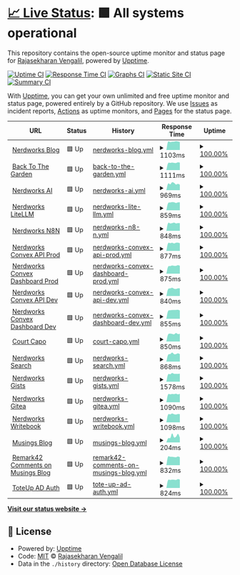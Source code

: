 # [📈 Live Status](https://gh.nerdworks.dev): <!--live status--> **🟩 All systems operational**

This repository contains the open-source uptime monitor and status page for [Rajasekharan Vengalil](https://blogorama.nerdworks.in/), powered by [Upptime](https://github.com/upptime/upptime).

[![Uptime CI](https://github.com/avranju/upptime/workflows/Uptime%20CI/badge.svg)](https://github.com/avranju/upptime/actions?query=workflow%3A%22Uptime+CI%22)
[![Response Time CI](https://github.com/avranju/upptime/workflows/Response%20Time%20CI/badge.svg)](https://github.com/avranju/upptime/actions?query=workflow%3A%22Response+Time+CI%22)
[![Graphs CI](https://github.com/avranju/upptime/workflows/Graphs%20CI/badge.svg)](https://github.com/avranju/upptime/actions?query=workflow%3A%22Graphs+CI%22)
[![Static Site CI](https://github.com/avranju/upptime/workflows/Static%20Site%20CI/badge.svg)](https://github.com/avranju/upptime/actions?query=workflow%3A%22Static+Site+CI%22)
[![Summary CI](https://github.com/avranju/upptime/workflows/Summary%20CI/badge.svg)](https://github.com/avranju/upptime/actions?query=workflow%3A%22Summary+CI%22)

With [Upptime](https://upptime.js.org), you can get your own unlimited and free uptime monitor and status page, powered entirely by a GitHub repository. We use [Issues](https://github.com/avranju/upptime/issues) as incident reports, [Actions](https://github.com/avranju/upptime/actions) as uptime monitors, and [Pages](https://gh.nerdworks.dev) for the status page.

<!--start: status pages-->
<!-- This summary is generated by Upptime (https://github.com/upptime/upptime) -->
<!-- Do not edit this manually, your changes will be overwritten -->
<!-- prettier-ignore -->
| URL | Status | History | Response Time | Uptime |
| --- | ------ | ------- | ------------- | ------ |
| <img alt="" src="https://icons.duckduckgo.com/ip3/blogorama.nerdworks.in.ico" height="13"> [Nerdworks Blog](https://blogorama.nerdworks.in) | 🟩 Up | [nerdworks-blog.yml](https://github.com/avranju/upptime/commits/HEAD/history/nerdworks-blog.yml) | <details><summary><img alt="Response time graph" src="./graphs/nerdworks-blog/response-time-week.png" height="20"> 1103ms</summary><br><a href="https://gh.nerdworks.dev/history/nerdworks-blog"><img alt="Response time 1033" src="https://img.shields.io/endpoint?url=https%3A%2F%2Fraw.githubusercontent.com%2Favranju%2Fupptime%2FHEAD%2Fapi%2Fnerdworks-blog%2Fresponse-time.json"></a><br><a href="https://gh.nerdworks.dev/history/nerdworks-blog"><img alt="24-hour response time 1099" src="https://img.shields.io/endpoint?url=https%3A%2F%2Fraw.githubusercontent.com%2Favranju%2Fupptime%2FHEAD%2Fapi%2Fnerdworks-blog%2Fresponse-time-day.json"></a><br><a href="https://gh.nerdworks.dev/history/nerdworks-blog"><img alt="7-day response time 1103" src="https://img.shields.io/endpoint?url=https%3A%2F%2Fraw.githubusercontent.com%2Favranju%2Fupptime%2FHEAD%2Fapi%2Fnerdworks-blog%2Fresponse-time-week.json"></a><br><a href="https://gh.nerdworks.dev/history/nerdworks-blog"><img alt="30-day response time 1117" src="https://img.shields.io/endpoint?url=https%3A%2F%2Fraw.githubusercontent.com%2Favranju%2Fupptime%2FHEAD%2Fapi%2Fnerdworks-blog%2Fresponse-time-month.json"></a><br><a href="https://gh.nerdworks.dev/history/nerdworks-blog"><img alt="1-year response time 1029" src="https://img.shields.io/endpoint?url=https%3A%2F%2Fraw.githubusercontent.com%2Favranju%2Fupptime%2FHEAD%2Fapi%2Fnerdworks-blog%2Fresponse-time-year.json"></a></details> | <details><summary><a href="https://gh.nerdworks.dev/history/nerdworks-blog">100.00%</a></summary><a href="https://gh.nerdworks.dev/history/nerdworks-blog"><img alt="All-time uptime 100.00%" src="https://img.shields.io/endpoint?url=https%3A%2F%2Fraw.githubusercontent.com%2Favranju%2Fupptime%2FHEAD%2Fapi%2Fnerdworks-blog%2Fuptime.json"></a><br><a href="https://gh.nerdworks.dev/history/nerdworks-blog"><img alt="24-hour uptime 100.00%" src="https://img.shields.io/endpoint?url=https%3A%2F%2Fraw.githubusercontent.com%2Favranju%2Fupptime%2FHEAD%2Fapi%2Fnerdworks-blog%2Fuptime-day.json"></a><br><a href="https://gh.nerdworks.dev/history/nerdworks-blog"><img alt="7-day uptime 100.00%" src="https://img.shields.io/endpoint?url=https%3A%2F%2Fraw.githubusercontent.com%2Favranju%2Fupptime%2FHEAD%2Fapi%2Fnerdworks-blog%2Fuptime-week.json"></a><br><a href="https://gh.nerdworks.dev/history/nerdworks-blog"><img alt="30-day uptime 100.00%" src="https://img.shields.io/endpoint?url=https%3A%2F%2Fraw.githubusercontent.com%2Favranju%2Fupptime%2FHEAD%2Fapi%2Fnerdworks-blog%2Fuptime-month.json"></a><br><a href="https://gh.nerdworks.dev/history/nerdworks-blog"><img alt="1-year uptime 100.00%" src="https://img.shields.io/endpoint?url=https%3A%2F%2Fraw.githubusercontent.com%2Favranju%2Fupptime%2FHEAD%2Fapi%2Fnerdworks-blog%2Fuptime-year.json"></a></details>
| <img alt="" src="https://icons.duckduckgo.com/ip3/backtothegarden.in.ico" height="13"> [Back To The Garden](https://backtothegarden.in) | 🟩 Up | [back-to-the-garden.yml](https://github.com/avranju/upptime/commits/HEAD/history/back-to-the-garden.yml) | <details><summary><img alt="Response time graph" src="./graphs/back-to-the-garden/response-time-week.png" height="20"> 1111ms</summary><br><a href="https://gh.nerdworks.dev/history/back-to-the-garden"><img alt="Response time 1068" src="https://img.shields.io/endpoint?url=https%3A%2F%2Fraw.githubusercontent.com%2Favranju%2Fupptime%2FHEAD%2Fapi%2Fback-to-the-garden%2Fresponse-time.json"></a><br><a href="https://gh.nerdworks.dev/history/back-to-the-garden"><img alt="24-hour response time 1061" src="https://img.shields.io/endpoint?url=https%3A%2F%2Fraw.githubusercontent.com%2Favranju%2Fupptime%2FHEAD%2Fapi%2Fback-to-the-garden%2Fresponse-time-day.json"></a><br><a href="https://gh.nerdworks.dev/history/back-to-the-garden"><img alt="7-day response time 1111" src="https://img.shields.io/endpoint?url=https%3A%2F%2Fraw.githubusercontent.com%2Favranju%2Fupptime%2FHEAD%2Fapi%2Fback-to-the-garden%2Fresponse-time-week.json"></a><br><a href="https://gh.nerdworks.dev/history/back-to-the-garden"><img alt="30-day response time 1129" src="https://img.shields.io/endpoint?url=https%3A%2F%2Fraw.githubusercontent.com%2Favranju%2Fupptime%2FHEAD%2Fapi%2Fback-to-the-garden%2Fresponse-time-month.json"></a><br><a href="https://gh.nerdworks.dev/history/back-to-the-garden"><img alt="1-year response time 1068" src="https://img.shields.io/endpoint?url=https%3A%2F%2Fraw.githubusercontent.com%2Favranju%2Fupptime%2FHEAD%2Fapi%2Fback-to-the-garden%2Fresponse-time-year.json"></a></details> | <details><summary><a href="https://gh.nerdworks.dev/history/back-to-the-garden">100.00%</a></summary><a href="https://gh.nerdworks.dev/history/back-to-the-garden"><img alt="All-time uptime 100.00%" src="https://img.shields.io/endpoint?url=https%3A%2F%2Fraw.githubusercontent.com%2Favranju%2Fupptime%2FHEAD%2Fapi%2Fback-to-the-garden%2Fuptime.json"></a><br><a href="https://gh.nerdworks.dev/history/back-to-the-garden"><img alt="24-hour uptime 100.00%" src="https://img.shields.io/endpoint?url=https%3A%2F%2Fraw.githubusercontent.com%2Favranju%2Fupptime%2FHEAD%2Fapi%2Fback-to-the-garden%2Fuptime-day.json"></a><br><a href="https://gh.nerdworks.dev/history/back-to-the-garden"><img alt="7-day uptime 100.00%" src="https://img.shields.io/endpoint?url=https%3A%2F%2Fraw.githubusercontent.com%2Favranju%2Fupptime%2FHEAD%2Fapi%2Fback-to-the-garden%2Fuptime-week.json"></a><br><a href="https://gh.nerdworks.dev/history/back-to-the-garden"><img alt="30-day uptime 100.00%" src="https://img.shields.io/endpoint?url=https%3A%2F%2Fraw.githubusercontent.com%2Favranju%2Fupptime%2FHEAD%2Fapi%2Fback-to-the-garden%2Fuptime-month.json"></a><br><a href="https://gh.nerdworks.dev/history/back-to-the-garden"><img alt="1-year uptime 100.00%" src="https://img.shields.io/endpoint?url=https%3A%2F%2Fraw.githubusercontent.com%2Favranju%2Fupptime%2FHEAD%2Fapi%2Fback-to-the-garden%2Fuptime-year.json"></a></details>
| <img alt="" src="https://icons.duckduckgo.com/ip3/ai.nerdworks.dev.ico" height="13"> [Nerdworks AI](https://ai.nerdworks.dev) | 🟩 Up | [nerdworks-ai.yml](https://github.com/avranju/upptime/commits/HEAD/history/nerdworks-ai.yml) | <details><summary><img alt="Response time graph" src="./graphs/nerdworks-ai/response-time-week.png" height="20"> 969ms</summary><br><a href="https://gh.nerdworks.dev/history/nerdworks-ai"><img alt="Response time 844" src="https://img.shields.io/endpoint?url=https%3A%2F%2Fraw.githubusercontent.com%2Favranju%2Fupptime%2FHEAD%2Fapi%2Fnerdworks-ai%2Fresponse-time.json"></a><br><a href="https://gh.nerdworks.dev/history/nerdworks-ai"><img alt="24-hour response time 862" src="https://img.shields.io/endpoint?url=https%3A%2F%2Fraw.githubusercontent.com%2Favranju%2Fupptime%2FHEAD%2Fapi%2Fnerdworks-ai%2Fresponse-time-day.json"></a><br><a href="https://gh.nerdworks.dev/history/nerdworks-ai"><img alt="7-day response time 969" src="https://img.shields.io/endpoint?url=https%3A%2F%2Fraw.githubusercontent.com%2Favranju%2Fupptime%2FHEAD%2Fapi%2Fnerdworks-ai%2Fresponse-time-week.json"></a><br><a href="https://gh.nerdworks.dev/history/nerdworks-ai"><img alt="30-day response time 900" src="https://img.shields.io/endpoint?url=https%3A%2F%2Fraw.githubusercontent.com%2Favranju%2Fupptime%2FHEAD%2Fapi%2Fnerdworks-ai%2Fresponse-time-month.json"></a><br><a href="https://gh.nerdworks.dev/history/nerdworks-ai"><img alt="1-year response time 844" src="https://img.shields.io/endpoint?url=https%3A%2F%2Fraw.githubusercontent.com%2Favranju%2Fupptime%2FHEAD%2Fapi%2Fnerdworks-ai%2Fresponse-time-year.json"></a></details> | <details><summary><a href="https://gh.nerdworks.dev/history/nerdworks-ai">100.00%</a></summary><a href="https://gh.nerdworks.dev/history/nerdworks-ai"><img alt="All-time uptime 99.99%" src="https://img.shields.io/endpoint?url=https%3A%2F%2Fraw.githubusercontent.com%2Favranju%2Fupptime%2FHEAD%2Fapi%2Fnerdworks-ai%2Fuptime.json"></a><br><a href="https://gh.nerdworks.dev/history/nerdworks-ai"><img alt="24-hour uptime 100.00%" src="https://img.shields.io/endpoint?url=https%3A%2F%2Fraw.githubusercontent.com%2Favranju%2Fupptime%2FHEAD%2Fapi%2Fnerdworks-ai%2Fuptime-day.json"></a><br><a href="https://gh.nerdworks.dev/history/nerdworks-ai"><img alt="7-day uptime 100.00%" src="https://img.shields.io/endpoint?url=https%3A%2F%2Fraw.githubusercontent.com%2Favranju%2Fupptime%2FHEAD%2Fapi%2Fnerdworks-ai%2Fuptime-week.json"></a><br><a href="https://gh.nerdworks.dev/history/nerdworks-ai"><img alt="30-day uptime 100.00%" src="https://img.shields.io/endpoint?url=https%3A%2F%2Fraw.githubusercontent.com%2Favranju%2Fupptime%2FHEAD%2Fapi%2Fnerdworks-ai%2Fuptime-month.json"></a><br><a href="https://gh.nerdworks.dev/history/nerdworks-ai"><img alt="1-year uptime 99.99%" src="https://img.shields.io/endpoint?url=https%3A%2F%2Fraw.githubusercontent.com%2Favranju%2Fupptime%2FHEAD%2Fapi%2Fnerdworks-ai%2Fuptime-year.json"></a></details>
| <img alt="" src="https://icons.duckduckgo.com/ip3/litellm.nerdworks.dev.ico" height="13"> [Nerdworks LiteLLM](https://litellm.nerdworks.dev) | 🟩 Up | [nerdworks-lite-llm.yml](https://github.com/avranju/upptime/commits/HEAD/history/nerdworks-lite-llm.yml) | <details><summary><img alt="Response time graph" src="./graphs/nerdworks-lite-llm/response-time-week.png" height="20"> 859ms</summary><br><a href="https://gh.nerdworks.dev/history/nerdworks-lite-llm"><img alt="Response time 812" src="https://img.shields.io/endpoint?url=https%3A%2F%2Fraw.githubusercontent.com%2Favranju%2Fupptime%2FHEAD%2Fapi%2Fnerdworks-lite-llm%2Fresponse-time.json"></a><br><a href="https://gh.nerdworks.dev/history/nerdworks-lite-llm"><img alt="24-hour response time 814" src="https://img.shields.io/endpoint?url=https%3A%2F%2Fraw.githubusercontent.com%2Favranju%2Fupptime%2FHEAD%2Fapi%2Fnerdworks-lite-llm%2Fresponse-time-day.json"></a><br><a href="https://gh.nerdworks.dev/history/nerdworks-lite-llm"><img alt="7-day response time 859" src="https://img.shields.io/endpoint?url=https%3A%2F%2Fraw.githubusercontent.com%2Favranju%2Fupptime%2FHEAD%2Fapi%2Fnerdworks-lite-llm%2Fresponse-time-week.json"></a><br><a href="https://gh.nerdworks.dev/history/nerdworks-lite-llm"><img alt="30-day response time 858" src="https://img.shields.io/endpoint?url=https%3A%2F%2Fraw.githubusercontent.com%2Favranju%2Fupptime%2FHEAD%2Fapi%2Fnerdworks-lite-llm%2Fresponse-time-month.json"></a><br><a href="https://gh.nerdworks.dev/history/nerdworks-lite-llm"><img alt="1-year response time 812" src="https://img.shields.io/endpoint?url=https%3A%2F%2Fraw.githubusercontent.com%2Favranju%2Fupptime%2FHEAD%2Fapi%2Fnerdworks-lite-llm%2Fresponse-time-year.json"></a></details> | <details><summary><a href="https://gh.nerdworks.dev/history/nerdworks-lite-llm">100.00%</a></summary><a href="https://gh.nerdworks.dev/history/nerdworks-lite-llm"><img alt="All-time uptime 100.00%" src="https://img.shields.io/endpoint?url=https%3A%2F%2Fraw.githubusercontent.com%2Favranju%2Fupptime%2FHEAD%2Fapi%2Fnerdworks-lite-llm%2Fuptime.json"></a><br><a href="https://gh.nerdworks.dev/history/nerdworks-lite-llm"><img alt="24-hour uptime 100.00%" src="https://img.shields.io/endpoint?url=https%3A%2F%2Fraw.githubusercontent.com%2Favranju%2Fupptime%2FHEAD%2Fapi%2Fnerdworks-lite-llm%2Fuptime-day.json"></a><br><a href="https://gh.nerdworks.dev/history/nerdworks-lite-llm"><img alt="7-day uptime 100.00%" src="https://img.shields.io/endpoint?url=https%3A%2F%2Fraw.githubusercontent.com%2Favranju%2Fupptime%2FHEAD%2Fapi%2Fnerdworks-lite-llm%2Fuptime-week.json"></a><br><a href="https://gh.nerdworks.dev/history/nerdworks-lite-llm"><img alt="30-day uptime 100.00%" src="https://img.shields.io/endpoint?url=https%3A%2F%2Fraw.githubusercontent.com%2Favranju%2Fupptime%2FHEAD%2Fapi%2Fnerdworks-lite-llm%2Fuptime-month.json"></a><br><a href="https://gh.nerdworks.dev/history/nerdworks-lite-llm"><img alt="1-year uptime 100.00%" src="https://img.shields.io/endpoint?url=https%3A%2F%2Fraw.githubusercontent.com%2Favranju%2Fupptime%2FHEAD%2Fapi%2Fnerdworks-lite-llm%2Fuptime-year.json"></a></details>
| <img alt="" src="https://icons.duckduckgo.com/ip3/n8n.nerdworks.dev.ico" height="13"> [Nerdworks N8N](https://n8n.nerdworks.dev) | 🟩 Up | [nerdworks-n8-n.yml](https://github.com/avranju/upptime/commits/HEAD/history/nerdworks-n8-n.yml) | <details><summary><img alt="Response time graph" src="./graphs/nerdworks-n8-n/response-time-week.png" height="20"> 848ms</summary><br><a href="https://gh.nerdworks.dev/history/nerdworks-n8-n"><img alt="Response time 813" src="https://img.shields.io/endpoint?url=https%3A%2F%2Fraw.githubusercontent.com%2Favranju%2Fupptime%2FHEAD%2Fapi%2Fnerdworks-n8-n%2Fresponse-time.json"></a><br><a href="https://gh.nerdworks.dev/history/nerdworks-n8-n"><img alt="24-hour response time 852" src="https://img.shields.io/endpoint?url=https%3A%2F%2Fraw.githubusercontent.com%2Favranju%2Fupptime%2FHEAD%2Fapi%2Fnerdworks-n8-n%2Fresponse-time-day.json"></a><br><a href="https://gh.nerdworks.dev/history/nerdworks-n8-n"><img alt="7-day response time 848" src="https://img.shields.io/endpoint?url=https%3A%2F%2Fraw.githubusercontent.com%2Favranju%2Fupptime%2FHEAD%2Fapi%2Fnerdworks-n8-n%2Fresponse-time-week.json"></a><br><a href="https://gh.nerdworks.dev/history/nerdworks-n8-n"><img alt="30-day response time 862" src="https://img.shields.io/endpoint?url=https%3A%2F%2Fraw.githubusercontent.com%2Favranju%2Fupptime%2FHEAD%2Fapi%2Fnerdworks-n8-n%2Fresponse-time-month.json"></a><br><a href="https://gh.nerdworks.dev/history/nerdworks-n8-n"><img alt="1-year response time 813" src="https://img.shields.io/endpoint?url=https%3A%2F%2Fraw.githubusercontent.com%2Favranju%2Fupptime%2FHEAD%2Fapi%2Fnerdworks-n8-n%2Fresponse-time-year.json"></a></details> | <details><summary><a href="https://gh.nerdworks.dev/history/nerdworks-n8-n">100.00%</a></summary><a href="https://gh.nerdworks.dev/history/nerdworks-n8-n"><img alt="All-time uptime 100.00%" src="https://img.shields.io/endpoint?url=https%3A%2F%2Fraw.githubusercontent.com%2Favranju%2Fupptime%2FHEAD%2Fapi%2Fnerdworks-n8-n%2Fuptime.json"></a><br><a href="https://gh.nerdworks.dev/history/nerdworks-n8-n"><img alt="24-hour uptime 100.00%" src="https://img.shields.io/endpoint?url=https%3A%2F%2Fraw.githubusercontent.com%2Favranju%2Fupptime%2FHEAD%2Fapi%2Fnerdworks-n8-n%2Fuptime-day.json"></a><br><a href="https://gh.nerdworks.dev/history/nerdworks-n8-n"><img alt="7-day uptime 100.00%" src="https://img.shields.io/endpoint?url=https%3A%2F%2Fraw.githubusercontent.com%2Favranju%2Fupptime%2FHEAD%2Fapi%2Fnerdworks-n8-n%2Fuptime-week.json"></a><br><a href="https://gh.nerdworks.dev/history/nerdworks-n8-n"><img alt="30-day uptime 100.00%" src="https://img.shields.io/endpoint?url=https%3A%2F%2Fraw.githubusercontent.com%2Favranju%2Fupptime%2FHEAD%2Fapi%2Fnerdworks-n8-n%2Fuptime-month.json"></a><br><a href="https://gh.nerdworks.dev/history/nerdworks-n8-n"><img alt="1-year uptime 100.00%" src="https://img.shields.io/endpoint?url=https%3A%2F%2Fraw.githubusercontent.com%2Favranju%2Fupptime%2FHEAD%2Fapi%2Fnerdworks-n8-n%2Fuptime-year.json"></a></details>
| <img alt="" src="https://icons.duckduckgo.com/ip3/convex.api.nerdworks.dev.ico" height="13"> [Nerdworks Convex API Prod](https://convex.api.nerdworks.dev) | 🟩 Up | [nerdworks-convex-api-prod.yml](https://github.com/avranju/upptime/commits/HEAD/history/nerdworks-convex-api-prod.yml) | <details><summary><img alt="Response time graph" src="./graphs/nerdworks-convex-api-prod/response-time-week.png" height="20"> 877ms</summary><br><a href="https://gh.nerdworks.dev/history/nerdworks-convex-api-prod"><img alt="Response time 809" src="https://img.shields.io/endpoint?url=https%3A%2F%2Fraw.githubusercontent.com%2Favranju%2Fupptime%2FHEAD%2Fapi%2Fnerdworks-convex-api-prod%2Fresponse-time.json"></a><br><a href="https://gh.nerdworks.dev/history/nerdworks-convex-api-prod"><img alt="24-hour response time 902" src="https://img.shields.io/endpoint?url=https%3A%2F%2Fraw.githubusercontent.com%2Favranju%2Fupptime%2FHEAD%2Fapi%2Fnerdworks-convex-api-prod%2Fresponse-time-day.json"></a><br><a href="https://gh.nerdworks.dev/history/nerdworks-convex-api-prod"><img alt="7-day response time 877" src="https://img.shields.io/endpoint?url=https%3A%2F%2Fraw.githubusercontent.com%2Favranju%2Fupptime%2FHEAD%2Fapi%2Fnerdworks-convex-api-prod%2Fresponse-time-week.json"></a><br><a href="https://gh.nerdworks.dev/history/nerdworks-convex-api-prod"><img alt="30-day response time 857" src="https://img.shields.io/endpoint?url=https%3A%2F%2Fraw.githubusercontent.com%2Favranju%2Fupptime%2FHEAD%2Fapi%2Fnerdworks-convex-api-prod%2Fresponse-time-month.json"></a><br><a href="https://gh.nerdworks.dev/history/nerdworks-convex-api-prod"><img alt="1-year response time 809" src="https://img.shields.io/endpoint?url=https%3A%2F%2Fraw.githubusercontent.com%2Favranju%2Fupptime%2FHEAD%2Fapi%2Fnerdworks-convex-api-prod%2Fresponse-time-year.json"></a></details> | <details><summary><a href="https://gh.nerdworks.dev/history/nerdworks-convex-api-prod">100.00%</a></summary><a href="https://gh.nerdworks.dev/history/nerdworks-convex-api-prod"><img alt="All-time uptime 99.94%" src="https://img.shields.io/endpoint?url=https%3A%2F%2Fraw.githubusercontent.com%2Favranju%2Fupptime%2FHEAD%2Fapi%2Fnerdworks-convex-api-prod%2Fuptime.json"></a><br><a href="https://gh.nerdworks.dev/history/nerdworks-convex-api-prod"><img alt="24-hour uptime 100.00%" src="https://img.shields.io/endpoint?url=https%3A%2F%2Fraw.githubusercontent.com%2Favranju%2Fupptime%2FHEAD%2Fapi%2Fnerdworks-convex-api-prod%2Fuptime-day.json"></a><br><a href="https://gh.nerdworks.dev/history/nerdworks-convex-api-prod"><img alt="7-day uptime 100.00%" src="https://img.shields.io/endpoint?url=https%3A%2F%2Fraw.githubusercontent.com%2Favranju%2Fupptime%2FHEAD%2Fapi%2Fnerdworks-convex-api-prod%2Fuptime-week.json"></a><br><a href="https://gh.nerdworks.dev/history/nerdworks-convex-api-prod"><img alt="30-day uptime 99.82%" src="https://img.shields.io/endpoint?url=https%3A%2F%2Fraw.githubusercontent.com%2Favranju%2Fupptime%2FHEAD%2Fapi%2Fnerdworks-convex-api-prod%2Fuptime-month.json"></a><br><a href="https://gh.nerdworks.dev/history/nerdworks-convex-api-prod"><img alt="1-year uptime 99.94%" src="https://img.shields.io/endpoint?url=https%3A%2F%2Fraw.githubusercontent.com%2Favranju%2Fupptime%2FHEAD%2Fapi%2Fnerdworks-convex-api-prod%2Fuptime-year.json"></a></details>
| <img alt="" src="https://icons.duckduckgo.com/ip3/convex.dashboard.nerdworks.dev.ico" height="13"> [Nerdworks Convex Dashboard Prod](https://convex.dashboard.nerdworks.dev) | 🟩 Up | [nerdworks-convex-dashboard-prod.yml](https://github.com/avranju/upptime/commits/HEAD/history/nerdworks-convex-dashboard-prod.yml) | <details><summary><img alt="Response time graph" src="./graphs/nerdworks-convex-dashboard-prod/response-time-week.png" height="20"> 875ms</summary><br><a href="https://gh.nerdworks.dev/history/nerdworks-convex-dashboard-prod"><img alt="Response time 811" src="https://img.shields.io/endpoint?url=https%3A%2F%2Fraw.githubusercontent.com%2Favranju%2Fupptime%2FHEAD%2Fapi%2Fnerdworks-convex-dashboard-prod%2Fresponse-time.json"></a><br><a href="https://gh.nerdworks.dev/history/nerdworks-convex-dashboard-prod"><img alt="24-hour response time 833" src="https://img.shields.io/endpoint?url=https%3A%2F%2Fraw.githubusercontent.com%2Favranju%2Fupptime%2FHEAD%2Fapi%2Fnerdworks-convex-dashboard-prod%2Fresponse-time-day.json"></a><br><a href="https://gh.nerdworks.dev/history/nerdworks-convex-dashboard-prod"><img alt="7-day response time 875" src="https://img.shields.io/endpoint?url=https%3A%2F%2Fraw.githubusercontent.com%2Favranju%2Fupptime%2FHEAD%2Fapi%2Fnerdworks-convex-dashboard-prod%2Fresponse-time-week.json"></a><br><a href="https://gh.nerdworks.dev/history/nerdworks-convex-dashboard-prod"><img alt="30-day response time 854" src="https://img.shields.io/endpoint?url=https%3A%2F%2Fraw.githubusercontent.com%2Favranju%2Fupptime%2FHEAD%2Fapi%2Fnerdworks-convex-dashboard-prod%2Fresponse-time-month.json"></a><br><a href="https://gh.nerdworks.dev/history/nerdworks-convex-dashboard-prod"><img alt="1-year response time 811" src="https://img.shields.io/endpoint?url=https%3A%2F%2Fraw.githubusercontent.com%2Favranju%2Fupptime%2FHEAD%2Fapi%2Fnerdworks-convex-dashboard-prod%2Fresponse-time-year.json"></a></details> | <details><summary><a href="https://gh.nerdworks.dev/history/nerdworks-convex-dashboard-prod">100.00%</a></summary><a href="https://gh.nerdworks.dev/history/nerdworks-convex-dashboard-prod"><img alt="All-time uptime 99.94%" src="https://img.shields.io/endpoint?url=https%3A%2F%2Fraw.githubusercontent.com%2Favranju%2Fupptime%2FHEAD%2Fapi%2Fnerdworks-convex-dashboard-prod%2Fuptime.json"></a><br><a href="https://gh.nerdworks.dev/history/nerdworks-convex-dashboard-prod"><img alt="24-hour uptime 100.00%" src="https://img.shields.io/endpoint?url=https%3A%2F%2Fraw.githubusercontent.com%2Favranju%2Fupptime%2FHEAD%2Fapi%2Fnerdworks-convex-dashboard-prod%2Fuptime-day.json"></a><br><a href="https://gh.nerdworks.dev/history/nerdworks-convex-dashboard-prod"><img alt="7-day uptime 100.00%" src="https://img.shields.io/endpoint?url=https%3A%2F%2Fraw.githubusercontent.com%2Favranju%2Fupptime%2FHEAD%2Fapi%2Fnerdworks-convex-dashboard-prod%2Fuptime-week.json"></a><br><a href="https://gh.nerdworks.dev/history/nerdworks-convex-dashboard-prod"><img alt="30-day uptime 99.82%" src="https://img.shields.io/endpoint?url=https%3A%2F%2Fraw.githubusercontent.com%2Favranju%2Fupptime%2FHEAD%2Fapi%2Fnerdworks-convex-dashboard-prod%2Fuptime-month.json"></a><br><a href="https://gh.nerdworks.dev/history/nerdworks-convex-dashboard-prod"><img alt="1-year uptime 99.94%" src="https://img.shields.io/endpoint?url=https%3A%2F%2Fraw.githubusercontent.com%2Favranju%2Fupptime%2FHEAD%2Fapi%2Fnerdworks-convex-dashboard-prod%2Fuptime-year.json"></a></details>
| <img alt="" src="https://icons.duckduckgo.com/ip3/dev.convex.api.nerdworks.dev.ico" height="13"> [Nerdworks Convex API Dev](https://dev.convex.api.nerdworks.dev) | 🟩 Up | [nerdworks-convex-api-dev.yml](https://github.com/avranju/upptime/commits/HEAD/history/nerdworks-convex-api-dev.yml) | <details><summary><img alt="Response time graph" src="./graphs/nerdworks-convex-api-dev/response-time-week.png" height="20"> 840ms</summary><br><a href="https://gh.nerdworks.dev/history/nerdworks-convex-api-dev"><img alt="Response time 805" src="https://img.shields.io/endpoint?url=https%3A%2F%2Fraw.githubusercontent.com%2Favranju%2Fupptime%2FHEAD%2Fapi%2Fnerdworks-convex-api-dev%2Fresponse-time.json"></a><br><a href="https://gh.nerdworks.dev/history/nerdworks-convex-api-dev"><img alt="24-hour response time 865" src="https://img.shields.io/endpoint?url=https%3A%2F%2Fraw.githubusercontent.com%2Favranju%2Fupptime%2FHEAD%2Fapi%2Fnerdworks-convex-api-dev%2Fresponse-time-day.json"></a><br><a href="https://gh.nerdworks.dev/history/nerdworks-convex-api-dev"><img alt="7-day response time 840" src="https://img.shields.io/endpoint?url=https%3A%2F%2Fraw.githubusercontent.com%2Favranju%2Fupptime%2FHEAD%2Fapi%2Fnerdworks-convex-api-dev%2Fresponse-time-week.json"></a><br><a href="https://gh.nerdworks.dev/history/nerdworks-convex-api-dev"><img alt="30-day response time 851" src="https://img.shields.io/endpoint?url=https%3A%2F%2Fraw.githubusercontent.com%2Favranju%2Fupptime%2FHEAD%2Fapi%2Fnerdworks-convex-api-dev%2Fresponse-time-month.json"></a><br><a href="https://gh.nerdworks.dev/history/nerdworks-convex-api-dev"><img alt="1-year response time 805" src="https://img.shields.io/endpoint?url=https%3A%2F%2Fraw.githubusercontent.com%2Favranju%2Fupptime%2FHEAD%2Fapi%2Fnerdworks-convex-api-dev%2Fresponse-time-year.json"></a></details> | <details><summary><a href="https://gh.nerdworks.dev/history/nerdworks-convex-api-dev">100.00%</a></summary><a href="https://gh.nerdworks.dev/history/nerdworks-convex-api-dev"><img alt="All-time uptime 99.93%" src="https://img.shields.io/endpoint?url=https%3A%2F%2Fraw.githubusercontent.com%2Favranju%2Fupptime%2FHEAD%2Fapi%2Fnerdworks-convex-api-dev%2Fuptime.json"></a><br><a href="https://gh.nerdworks.dev/history/nerdworks-convex-api-dev"><img alt="24-hour uptime 100.00%" src="https://img.shields.io/endpoint?url=https%3A%2F%2Fraw.githubusercontent.com%2Favranju%2Fupptime%2FHEAD%2Fapi%2Fnerdworks-convex-api-dev%2Fuptime-day.json"></a><br><a href="https://gh.nerdworks.dev/history/nerdworks-convex-api-dev"><img alt="7-day uptime 100.00%" src="https://img.shields.io/endpoint?url=https%3A%2F%2Fraw.githubusercontent.com%2Favranju%2Fupptime%2FHEAD%2Fapi%2Fnerdworks-convex-api-dev%2Fuptime-week.json"></a><br><a href="https://gh.nerdworks.dev/history/nerdworks-convex-api-dev"><img alt="30-day uptime 99.82%" src="https://img.shields.io/endpoint?url=https%3A%2F%2Fraw.githubusercontent.com%2Favranju%2Fupptime%2FHEAD%2Fapi%2Fnerdworks-convex-api-dev%2Fuptime-month.json"></a><br><a href="https://gh.nerdworks.dev/history/nerdworks-convex-api-dev"><img alt="1-year uptime 99.93%" src="https://img.shields.io/endpoint?url=https%3A%2F%2Fraw.githubusercontent.com%2Favranju%2Fupptime%2FHEAD%2Fapi%2Fnerdworks-convex-api-dev%2Fuptime-year.json"></a></details>
| <img alt="" src="https://icons.duckduckgo.com/ip3/dev.convex.dashboard.nerdworks.dev.ico" height="13"> [Nerdworks Convex Dashboard Dev](https://dev.convex.dashboard.nerdworks.dev) | 🟩 Up | [nerdworks-convex-dashboard-dev.yml](https://github.com/avranju/upptime/commits/HEAD/history/nerdworks-convex-dashboard-dev.yml) | <details><summary><img alt="Response time graph" src="./graphs/nerdworks-convex-dashboard-dev/response-time-week.png" height="20"> 855ms</summary><br><a href="https://gh.nerdworks.dev/history/nerdworks-convex-dashboard-dev"><img alt="Response time 810" src="https://img.shields.io/endpoint?url=https%3A%2F%2Fraw.githubusercontent.com%2Favranju%2Fupptime%2FHEAD%2Fapi%2Fnerdworks-convex-dashboard-dev%2Fresponse-time.json"></a><br><a href="https://gh.nerdworks.dev/history/nerdworks-convex-dashboard-dev"><img alt="24-hour response time 785" src="https://img.shields.io/endpoint?url=https%3A%2F%2Fraw.githubusercontent.com%2Favranju%2Fupptime%2FHEAD%2Fapi%2Fnerdworks-convex-dashboard-dev%2Fresponse-time-day.json"></a><br><a href="https://gh.nerdworks.dev/history/nerdworks-convex-dashboard-dev"><img alt="7-day response time 855" src="https://img.shields.io/endpoint?url=https%3A%2F%2Fraw.githubusercontent.com%2Favranju%2Fupptime%2FHEAD%2Fapi%2Fnerdworks-convex-dashboard-dev%2Fresponse-time-week.json"></a><br><a href="https://gh.nerdworks.dev/history/nerdworks-convex-dashboard-dev"><img alt="30-day response time 848" src="https://img.shields.io/endpoint?url=https%3A%2F%2Fraw.githubusercontent.com%2Favranju%2Fupptime%2FHEAD%2Fapi%2Fnerdworks-convex-dashboard-dev%2Fresponse-time-month.json"></a><br><a href="https://gh.nerdworks.dev/history/nerdworks-convex-dashboard-dev"><img alt="1-year response time 810" src="https://img.shields.io/endpoint?url=https%3A%2F%2Fraw.githubusercontent.com%2Favranju%2Fupptime%2FHEAD%2Fapi%2Fnerdworks-convex-dashboard-dev%2Fresponse-time-year.json"></a></details> | <details><summary><a href="https://gh.nerdworks.dev/history/nerdworks-convex-dashboard-dev">100.00%</a></summary><a href="https://gh.nerdworks.dev/history/nerdworks-convex-dashboard-dev"><img alt="All-time uptime 99.93%" src="https://img.shields.io/endpoint?url=https%3A%2F%2Fraw.githubusercontent.com%2Favranju%2Fupptime%2FHEAD%2Fapi%2Fnerdworks-convex-dashboard-dev%2Fuptime.json"></a><br><a href="https://gh.nerdworks.dev/history/nerdworks-convex-dashboard-dev"><img alt="24-hour uptime 100.00%" src="https://img.shields.io/endpoint?url=https%3A%2F%2Fraw.githubusercontent.com%2Favranju%2Fupptime%2FHEAD%2Fapi%2Fnerdworks-convex-dashboard-dev%2Fuptime-day.json"></a><br><a href="https://gh.nerdworks.dev/history/nerdworks-convex-dashboard-dev"><img alt="7-day uptime 100.00%" src="https://img.shields.io/endpoint?url=https%3A%2F%2Fraw.githubusercontent.com%2Favranju%2Fupptime%2FHEAD%2Fapi%2Fnerdworks-convex-dashboard-dev%2Fuptime-week.json"></a><br><a href="https://gh.nerdworks.dev/history/nerdworks-convex-dashboard-dev"><img alt="30-day uptime 99.82%" src="https://img.shields.io/endpoint?url=https%3A%2F%2Fraw.githubusercontent.com%2Favranju%2Fupptime%2FHEAD%2Fapi%2Fnerdworks-convex-dashboard-dev%2Fuptime-month.json"></a><br><a href="https://gh.nerdworks.dev/history/nerdworks-convex-dashboard-dev"><img alt="1-year uptime 99.93%" src="https://img.shields.io/endpoint?url=https%3A%2F%2Fraw.githubusercontent.com%2Favranju%2Fupptime%2FHEAD%2Fapi%2Fnerdworks-convex-dashboard-dev%2Fuptime-year.json"></a></details>
| <img alt="" src="https://icons.duckduckgo.com/ip3/courtcapo.nerdworks.dev.ico" height="13"> [Court Capo](https://courtcapo.nerdworks.dev) | 🟩 Up | [court-capo.yml](https://github.com/avranju/upptime/commits/HEAD/history/court-capo.yml) | <details><summary><img alt="Response time graph" src="./graphs/court-capo/response-time-week.png" height="20"> 850ms</summary><br><a href="https://gh.nerdworks.dev/history/court-capo"><img alt="Response time 800" src="https://img.shields.io/endpoint?url=https%3A%2F%2Fraw.githubusercontent.com%2Favranju%2Fupptime%2FHEAD%2Fapi%2Fcourt-capo%2Fresponse-time.json"></a><br><a href="https://gh.nerdworks.dev/history/court-capo"><img alt="24-hour response time 848" src="https://img.shields.io/endpoint?url=https%3A%2F%2Fraw.githubusercontent.com%2Favranju%2Fupptime%2FHEAD%2Fapi%2Fcourt-capo%2Fresponse-time-day.json"></a><br><a href="https://gh.nerdworks.dev/history/court-capo"><img alt="7-day response time 850" src="https://img.shields.io/endpoint?url=https%3A%2F%2Fraw.githubusercontent.com%2Favranju%2Fupptime%2FHEAD%2Fapi%2Fcourt-capo%2Fresponse-time-week.json"></a><br><a href="https://gh.nerdworks.dev/history/court-capo"><img alt="30-day response time 841" src="https://img.shields.io/endpoint?url=https%3A%2F%2Fraw.githubusercontent.com%2Favranju%2Fupptime%2FHEAD%2Fapi%2Fcourt-capo%2Fresponse-time-month.json"></a><br><a href="https://gh.nerdworks.dev/history/court-capo"><img alt="1-year response time 800" src="https://img.shields.io/endpoint?url=https%3A%2F%2Fraw.githubusercontent.com%2Favranju%2Fupptime%2FHEAD%2Fapi%2Fcourt-capo%2Fresponse-time-year.json"></a></details> | <details><summary><a href="https://gh.nerdworks.dev/history/court-capo">100.00%</a></summary><a href="https://gh.nerdworks.dev/history/court-capo"><img alt="All-time uptime 100.00%" src="https://img.shields.io/endpoint?url=https%3A%2F%2Fraw.githubusercontent.com%2Favranju%2Fupptime%2FHEAD%2Fapi%2Fcourt-capo%2Fuptime.json"></a><br><a href="https://gh.nerdworks.dev/history/court-capo"><img alt="24-hour uptime 100.00%" src="https://img.shields.io/endpoint?url=https%3A%2F%2Fraw.githubusercontent.com%2Favranju%2Fupptime%2FHEAD%2Fapi%2Fcourt-capo%2Fuptime-day.json"></a><br><a href="https://gh.nerdworks.dev/history/court-capo"><img alt="7-day uptime 100.00%" src="https://img.shields.io/endpoint?url=https%3A%2F%2Fraw.githubusercontent.com%2Favranju%2Fupptime%2FHEAD%2Fapi%2Fcourt-capo%2Fuptime-week.json"></a><br><a href="https://gh.nerdworks.dev/history/court-capo"><img alt="30-day uptime 100.00%" src="https://img.shields.io/endpoint?url=https%3A%2F%2Fraw.githubusercontent.com%2Favranju%2Fupptime%2FHEAD%2Fapi%2Fcourt-capo%2Fuptime-month.json"></a><br><a href="https://gh.nerdworks.dev/history/court-capo"><img alt="1-year uptime 100.00%" src="https://img.shields.io/endpoint?url=https%3A%2F%2Fraw.githubusercontent.com%2Favranju%2Fupptime%2FHEAD%2Fapi%2Fcourt-capo%2Fuptime-year.json"></a></details>
| <img alt="" src="https://icons.duckduckgo.com/ip3/search.nerdworks.dev.ico" height="13"> [Nerdworks Search](https://search.nerdworks.dev) | 🟩 Up | [nerdworks-search.yml](https://github.com/avranju/upptime/commits/HEAD/history/nerdworks-search.yml) | <details><summary><img alt="Response time graph" src="./graphs/nerdworks-search/response-time-week.png" height="20"> 868ms</summary><br><a href="https://gh.nerdworks.dev/history/nerdworks-search"><img alt="Response time 792" src="https://img.shields.io/endpoint?url=https%3A%2F%2Fraw.githubusercontent.com%2Favranju%2Fupptime%2FHEAD%2Fapi%2Fnerdworks-search%2Fresponse-time.json"></a><br><a href="https://gh.nerdworks.dev/history/nerdworks-search"><img alt="24-hour response time 850" src="https://img.shields.io/endpoint?url=https%3A%2F%2Fraw.githubusercontent.com%2Favranju%2Fupptime%2FHEAD%2Fapi%2Fnerdworks-search%2Fresponse-time-day.json"></a><br><a href="https://gh.nerdworks.dev/history/nerdworks-search"><img alt="7-day response time 868" src="https://img.shields.io/endpoint?url=https%3A%2F%2Fraw.githubusercontent.com%2Favranju%2Fupptime%2FHEAD%2Fapi%2Fnerdworks-search%2Fresponse-time-week.json"></a><br><a href="https://gh.nerdworks.dev/history/nerdworks-search"><img alt="30-day response time 855" src="https://img.shields.io/endpoint?url=https%3A%2F%2Fraw.githubusercontent.com%2Favranju%2Fupptime%2FHEAD%2Fapi%2Fnerdworks-search%2Fresponse-time-month.json"></a><br><a href="https://gh.nerdworks.dev/history/nerdworks-search"><img alt="1-year response time 792" src="https://img.shields.io/endpoint?url=https%3A%2F%2Fraw.githubusercontent.com%2Favranju%2Fupptime%2FHEAD%2Fapi%2Fnerdworks-search%2Fresponse-time-year.json"></a></details> | <details><summary><a href="https://gh.nerdworks.dev/history/nerdworks-search">100.00%</a></summary><a href="https://gh.nerdworks.dev/history/nerdworks-search"><img alt="All-time uptime 99.99%" src="https://img.shields.io/endpoint?url=https%3A%2F%2Fraw.githubusercontent.com%2Favranju%2Fupptime%2FHEAD%2Fapi%2Fnerdworks-search%2Fuptime.json"></a><br><a href="https://gh.nerdworks.dev/history/nerdworks-search"><img alt="24-hour uptime 100.00%" src="https://img.shields.io/endpoint?url=https%3A%2F%2Fraw.githubusercontent.com%2Favranju%2Fupptime%2FHEAD%2Fapi%2Fnerdworks-search%2Fuptime-day.json"></a><br><a href="https://gh.nerdworks.dev/history/nerdworks-search"><img alt="7-day uptime 100.00%" src="https://img.shields.io/endpoint?url=https%3A%2F%2Fraw.githubusercontent.com%2Favranju%2Fupptime%2FHEAD%2Fapi%2Fnerdworks-search%2Fuptime-week.json"></a><br><a href="https://gh.nerdworks.dev/history/nerdworks-search"><img alt="30-day uptime 100.00%" src="https://img.shields.io/endpoint?url=https%3A%2F%2Fraw.githubusercontent.com%2Favranju%2Fupptime%2FHEAD%2Fapi%2Fnerdworks-search%2Fuptime-month.json"></a><br><a href="https://gh.nerdworks.dev/history/nerdworks-search"><img alt="1-year uptime 99.99%" src="https://img.shields.io/endpoint?url=https%3A%2F%2Fraw.githubusercontent.com%2Favranju%2Fupptime%2FHEAD%2Fapi%2Fnerdworks-search%2Fuptime-year.json"></a></details>
| <img alt="" src="https://icons.duckduckgo.com/ip3/gist.nerdworks.dev.ico" height="13"> [Nerdworks Gists](https://gist.nerdworks.dev/) | 🟩 Up | [nerdworks-gists.yml](https://github.com/avranju/upptime/commits/HEAD/history/nerdworks-gists.yml) | <details><summary><img alt="Response time graph" src="./graphs/nerdworks-gists/response-time-week.png" height="20"> 1578ms</summary><br><a href="https://gh.nerdworks.dev/history/nerdworks-gists"><img alt="Response time 1483" src="https://img.shields.io/endpoint?url=https%3A%2F%2Fraw.githubusercontent.com%2Favranju%2Fupptime%2FHEAD%2Fapi%2Fnerdworks-gists%2Fresponse-time.json"></a><br><a href="https://gh.nerdworks.dev/history/nerdworks-gists"><img alt="24-hour response time 1552" src="https://img.shields.io/endpoint?url=https%3A%2F%2Fraw.githubusercontent.com%2Favranju%2Fupptime%2FHEAD%2Fapi%2Fnerdworks-gists%2Fresponse-time-day.json"></a><br><a href="https://gh.nerdworks.dev/history/nerdworks-gists"><img alt="7-day response time 1578" src="https://img.shields.io/endpoint?url=https%3A%2F%2Fraw.githubusercontent.com%2Favranju%2Fupptime%2FHEAD%2Fapi%2Fnerdworks-gists%2Fresponse-time-week.json"></a><br><a href="https://gh.nerdworks.dev/history/nerdworks-gists"><img alt="30-day response time 1580" src="https://img.shields.io/endpoint?url=https%3A%2F%2Fraw.githubusercontent.com%2Favranju%2Fupptime%2FHEAD%2Fapi%2Fnerdworks-gists%2Fresponse-time-month.json"></a><br><a href="https://gh.nerdworks.dev/history/nerdworks-gists"><img alt="1-year response time 1483" src="https://img.shields.io/endpoint?url=https%3A%2F%2Fraw.githubusercontent.com%2Favranju%2Fupptime%2FHEAD%2Fapi%2Fnerdworks-gists%2Fresponse-time-year.json"></a></details> | <details><summary><a href="https://gh.nerdworks.dev/history/nerdworks-gists">100.00%</a></summary><a href="https://gh.nerdworks.dev/history/nerdworks-gists"><img alt="All-time uptime 100.00%" src="https://img.shields.io/endpoint?url=https%3A%2F%2Fraw.githubusercontent.com%2Favranju%2Fupptime%2FHEAD%2Fapi%2Fnerdworks-gists%2Fuptime.json"></a><br><a href="https://gh.nerdworks.dev/history/nerdworks-gists"><img alt="24-hour uptime 100.00%" src="https://img.shields.io/endpoint?url=https%3A%2F%2Fraw.githubusercontent.com%2Favranju%2Fupptime%2FHEAD%2Fapi%2Fnerdworks-gists%2Fuptime-day.json"></a><br><a href="https://gh.nerdworks.dev/history/nerdworks-gists"><img alt="7-day uptime 100.00%" src="https://img.shields.io/endpoint?url=https%3A%2F%2Fraw.githubusercontent.com%2Favranju%2Fupptime%2FHEAD%2Fapi%2Fnerdworks-gists%2Fuptime-week.json"></a><br><a href="https://gh.nerdworks.dev/history/nerdworks-gists"><img alt="30-day uptime 100.00%" src="https://img.shields.io/endpoint?url=https%3A%2F%2Fraw.githubusercontent.com%2Favranju%2Fupptime%2FHEAD%2Fapi%2Fnerdworks-gists%2Fuptime-month.json"></a><br><a href="https://gh.nerdworks.dev/history/nerdworks-gists"><img alt="1-year uptime 100.00%" src="https://img.shields.io/endpoint?url=https%3A%2F%2Fraw.githubusercontent.com%2Favranju%2Fupptime%2FHEAD%2Fapi%2Fnerdworks-gists%2Fuptime-year.json"></a></details>
| <img alt="" src="https://icons.duckduckgo.com/ip3/git.nerdworks.dev.ico" height="13"> [Nerdworks Gitea](https://git.nerdworks.dev/) | 🟩 Up | [nerdworks-gitea.yml](https://github.com/avranju/upptime/commits/HEAD/history/nerdworks-gitea.yml) | <details><summary><img alt="Response time graph" src="./graphs/nerdworks-gitea/response-time-week.png" height="20"> 1090ms</summary><br><a href="https://gh.nerdworks.dev/history/nerdworks-gitea"><img alt="Response time 1029" src="https://img.shields.io/endpoint?url=https%3A%2F%2Fraw.githubusercontent.com%2Favranju%2Fupptime%2FHEAD%2Fapi%2Fnerdworks-gitea%2Fresponse-time.json"></a><br><a href="https://gh.nerdworks.dev/history/nerdworks-gitea"><img alt="24-hour response time 1106" src="https://img.shields.io/endpoint?url=https%3A%2F%2Fraw.githubusercontent.com%2Favranju%2Fupptime%2FHEAD%2Fapi%2Fnerdworks-gitea%2Fresponse-time-day.json"></a><br><a href="https://gh.nerdworks.dev/history/nerdworks-gitea"><img alt="7-day response time 1090" src="https://img.shields.io/endpoint?url=https%3A%2F%2Fraw.githubusercontent.com%2Favranju%2Fupptime%2FHEAD%2Fapi%2Fnerdworks-gitea%2Fresponse-time-week.json"></a><br><a href="https://gh.nerdworks.dev/history/nerdworks-gitea"><img alt="30-day response time 1082" src="https://img.shields.io/endpoint?url=https%3A%2F%2Fraw.githubusercontent.com%2Favranju%2Fupptime%2FHEAD%2Fapi%2Fnerdworks-gitea%2Fresponse-time-month.json"></a><br><a href="https://gh.nerdworks.dev/history/nerdworks-gitea"><img alt="1-year response time 1029" src="https://img.shields.io/endpoint?url=https%3A%2F%2Fraw.githubusercontent.com%2Favranju%2Fupptime%2FHEAD%2Fapi%2Fnerdworks-gitea%2Fresponse-time-year.json"></a></details> | <details><summary><a href="https://gh.nerdworks.dev/history/nerdworks-gitea">100.00%</a></summary><a href="https://gh.nerdworks.dev/history/nerdworks-gitea"><img alt="All-time uptime 100.00%" src="https://img.shields.io/endpoint?url=https%3A%2F%2Fraw.githubusercontent.com%2Favranju%2Fupptime%2FHEAD%2Fapi%2Fnerdworks-gitea%2Fuptime.json"></a><br><a href="https://gh.nerdworks.dev/history/nerdworks-gitea"><img alt="24-hour uptime 100.00%" src="https://img.shields.io/endpoint?url=https%3A%2F%2Fraw.githubusercontent.com%2Favranju%2Fupptime%2FHEAD%2Fapi%2Fnerdworks-gitea%2Fuptime-day.json"></a><br><a href="https://gh.nerdworks.dev/history/nerdworks-gitea"><img alt="7-day uptime 100.00%" src="https://img.shields.io/endpoint?url=https%3A%2F%2Fraw.githubusercontent.com%2Favranju%2Fupptime%2FHEAD%2Fapi%2Fnerdworks-gitea%2Fuptime-week.json"></a><br><a href="https://gh.nerdworks.dev/history/nerdworks-gitea"><img alt="30-day uptime 100.00%" src="https://img.shields.io/endpoint?url=https%3A%2F%2Fraw.githubusercontent.com%2Favranju%2Fupptime%2FHEAD%2Fapi%2Fnerdworks-gitea%2Fuptime-month.json"></a><br><a href="https://gh.nerdworks.dev/history/nerdworks-gitea"><img alt="1-year uptime 100.00%" src="https://img.shields.io/endpoint?url=https%3A%2F%2Fraw.githubusercontent.com%2Favranju%2Fupptime%2FHEAD%2Fapi%2Fnerdworks-gitea%2Fuptime-year.json"></a></details>
| <img alt="" src="https://icons.duckduckgo.com/ip3/writebook.nerdworks.dev.ico" height="13"> [Nerdworks Writebook](https://writebook.nerdworks.dev) | 🟩 Up | [nerdworks-writebook.yml](https://github.com/avranju/upptime/commits/HEAD/history/nerdworks-writebook.yml) | <details><summary><img alt="Response time graph" src="./graphs/nerdworks-writebook/response-time-week.png" height="20"> 1098ms</summary><br><a href="https://gh.nerdworks.dev/history/nerdworks-writebook"><img alt="Response time 1079" src="https://img.shields.io/endpoint?url=https%3A%2F%2Fraw.githubusercontent.com%2Favranju%2Fupptime%2FHEAD%2Fapi%2Fnerdworks-writebook%2Fresponse-time.json"></a><br><a href="https://gh.nerdworks.dev/history/nerdworks-writebook"><img alt="24-hour response time 1148" src="https://img.shields.io/endpoint?url=https%3A%2F%2Fraw.githubusercontent.com%2Favranju%2Fupptime%2FHEAD%2Fapi%2Fnerdworks-writebook%2Fresponse-time-day.json"></a><br><a href="https://gh.nerdworks.dev/history/nerdworks-writebook"><img alt="7-day response time 1098" src="https://img.shields.io/endpoint?url=https%3A%2F%2Fraw.githubusercontent.com%2Favranju%2Fupptime%2FHEAD%2Fapi%2Fnerdworks-writebook%2Fresponse-time-week.json"></a><br><a href="https://gh.nerdworks.dev/history/nerdworks-writebook"><img alt="30-day response time 1190" src="https://img.shields.io/endpoint?url=https%3A%2F%2Fraw.githubusercontent.com%2Favranju%2Fupptime%2FHEAD%2Fapi%2Fnerdworks-writebook%2Fresponse-time-month.json"></a><br><a href="https://gh.nerdworks.dev/history/nerdworks-writebook"><img alt="1-year response time 1079" src="https://img.shields.io/endpoint?url=https%3A%2F%2Fraw.githubusercontent.com%2Favranju%2Fupptime%2FHEAD%2Fapi%2Fnerdworks-writebook%2Fresponse-time-year.json"></a></details> | <details><summary><a href="https://gh.nerdworks.dev/history/nerdworks-writebook">100.00%</a></summary><a href="https://gh.nerdworks.dev/history/nerdworks-writebook"><img alt="All-time uptime 99.99%" src="https://img.shields.io/endpoint?url=https%3A%2F%2Fraw.githubusercontent.com%2Favranju%2Fupptime%2FHEAD%2Fapi%2Fnerdworks-writebook%2Fuptime.json"></a><br><a href="https://gh.nerdworks.dev/history/nerdworks-writebook"><img alt="24-hour uptime 100.00%" src="https://img.shields.io/endpoint?url=https%3A%2F%2Fraw.githubusercontent.com%2Favranju%2Fupptime%2FHEAD%2Fapi%2Fnerdworks-writebook%2Fuptime-day.json"></a><br><a href="https://gh.nerdworks.dev/history/nerdworks-writebook"><img alt="7-day uptime 100.00%" src="https://img.shields.io/endpoint?url=https%3A%2F%2Fraw.githubusercontent.com%2Favranju%2Fupptime%2FHEAD%2Fapi%2Fnerdworks-writebook%2Fuptime-week.json"></a><br><a href="https://gh.nerdworks.dev/history/nerdworks-writebook"><img alt="30-day uptime 100.00%" src="https://img.shields.io/endpoint?url=https%3A%2F%2Fraw.githubusercontent.com%2Favranju%2Fupptime%2FHEAD%2Fapi%2Fnerdworks-writebook%2Fuptime-month.json"></a><br><a href="https://gh.nerdworks.dev/history/nerdworks-writebook"><img alt="1-year uptime 99.99%" src="https://img.shields.io/endpoint?url=https%3A%2F%2Fraw.githubusercontent.com%2Favranju%2Fupptime%2FHEAD%2Fapi%2Fnerdworks-writebook%2Fuptime-year.json"></a></details>
| <img alt="" src="https://icons.duckduckgo.com/ip3/musings.nerdworks.dev.ico" height="13"> [Musings Blog](https://musings.nerdworks.dev/) | 🟩 Up | [musings-blog.yml](https://github.com/avranju/upptime/commits/HEAD/history/musings-blog.yml) | <details><summary><img alt="Response time graph" src="./graphs/musings-blog/response-time-week.png" height="20"> 204ms</summary><br><a href="https://gh.nerdworks.dev/history/musings-blog"><img alt="Response time 256" src="https://img.shields.io/endpoint?url=https%3A%2F%2Fraw.githubusercontent.com%2Favranju%2Fupptime%2FHEAD%2Fapi%2Fmusings-blog%2Fresponse-time.json"></a><br><a href="https://gh.nerdworks.dev/history/musings-blog"><img alt="24-hour response time 200" src="https://img.shields.io/endpoint?url=https%3A%2F%2Fraw.githubusercontent.com%2Favranju%2Fupptime%2FHEAD%2Fapi%2Fmusings-blog%2Fresponse-time-day.json"></a><br><a href="https://gh.nerdworks.dev/history/musings-blog"><img alt="7-day response time 204" src="https://img.shields.io/endpoint?url=https%3A%2F%2Fraw.githubusercontent.com%2Favranju%2Fupptime%2FHEAD%2Fapi%2Fmusings-blog%2Fresponse-time-week.json"></a><br><a href="https://gh.nerdworks.dev/history/musings-blog"><img alt="30-day response time 223" src="https://img.shields.io/endpoint?url=https%3A%2F%2Fraw.githubusercontent.com%2Favranju%2Fupptime%2FHEAD%2Fapi%2Fmusings-blog%2Fresponse-time-month.json"></a><br><a href="https://gh.nerdworks.dev/history/musings-blog"><img alt="1-year response time 260" src="https://img.shields.io/endpoint?url=https%3A%2F%2Fraw.githubusercontent.com%2Favranju%2Fupptime%2FHEAD%2Fapi%2Fmusings-blog%2Fresponse-time-year.json"></a></details> | <details><summary><a href="https://gh.nerdworks.dev/history/musings-blog">100.00%</a></summary><a href="https://gh.nerdworks.dev/history/musings-blog"><img alt="All-time uptime 99.99%" src="https://img.shields.io/endpoint?url=https%3A%2F%2Fraw.githubusercontent.com%2Favranju%2Fupptime%2FHEAD%2Fapi%2Fmusings-blog%2Fuptime.json"></a><br><a href="https://gh.nerdworks.dev/history/musings-blog"><img alt="24-hour uptime 100.00%" src="https://img.shields.io/endpoint?url=https%3A%2F%2Fraw.githubusercontent.com%2Favranju%2Fupptime%2FHEAD%2Fapi%2Fmusings-blog%2Fuptime-day.json"></a><br><a href="https://gh.nerdworks.dev/history/musings-blog"><img alt="7-day uptime 100.00%" src="https://img.shields.io/endpoint?url=https%3A%2F%2Fraw.githubusercontent.com%2Favranju%2Fupptime%2FHEAD%2Fapi%2Fmusings-blog%2Fuptime-week.json"></a><br><a href="https://gh.nerdworks.dev/history/musings-blog"><img alt="30-day uptime 100.00%" src="https://img.shields.io/endpoint?url=https%3A%2F%2Fraw.githubusercontent.com%2Favranju%2Fupptime%2FHEAD%2Fapi%2Fmusings-blog%2Fuptime-month.json"></a><br><a href="https://gh.nerdworks.dev/history/musings-blog"><img alt="1-year uptime 99.95%" src="https://img.shields.io/endpoint?url=https%3A%2F%2Fraw.githubusercontent.com%2Favranju%2Fupptime%2FHEAD%2Fapi%2Fmusings-blog%2Fuptime-year.json"></a></details>
| <img alt="" src="https://icons.duckduckgo.com/ip3/remark42.nerdworks.dev.ico" height="13"> [Remark42 Comments on Musings Blog](https://remark42.nerdworks.dev/api/v1/config?site=remark) | 🟩 Up | [remark42-comments-on-musings-blog.yml](https://github.com/avranju/upptime/commits/HEAD/history/remark42-comments-on-musings-blog.yml) | <details><summary><img alt="Response time graph" src="./graphs/remark42-comments-on-musings-blog/response-time-week.png" height="20"> 832ms</summary><br><a href="https://gh.nerdworks.dev/history/remark42-comments-on-musings-blog"><img alt="Response time 793" src="https://img.shields.io/endpoint?url=https%3A%2F%2Fraw.githubusercontent.com%2Favranju%2Fupptime%2FHEAD%2Fapi%2Fremark42-comments-on-musings-blog%2Fresponse-time.json"></a><br><a href="https://gh.nerdworks.dev/history/remark42-comments-on-musings-blog"><img alt="24-hour response time 884" src="https://img.shields.io/endpoint?url=https%3A%2F%2Fraw.githubusercontent.com%2Favranju%2Fupptime%2FHEAD%2Fapi%2Fremark42-comments-on-musings-blog%2Fresponse-time-day.json"></a><br><a href="https://gh.nerdworks.dev/history/remark42-comments-on-musings-blog"><img alt="7-day response time 832" src="https://img.shields.io/endpoint?url=https%3A%2F%2Fraw.githubusercontent.com%2Favranju%2Fupptime%2FHEAD%2Fapi%2Fremark42-comments-on-musings-blog%2Fresponse-time-week.json"></a><br><a href="https://gh.nerdworks.dev/history/remark42-comments-on-musings-blog"><img alt="30-day response time 830" src="https://img.shields.io/endpoint?url=https%3A%2F%2Fraw.githubusercontent.com%2Favranju%2Fupptime%2FHEAD%2Fapi%2Fremark42-comments-on-musings-blog%2Fresponse-time-month.json"></a><br><a href="https://gh.nerdworks.dev/history/remark42-comments-on-musings-blog"><img alt="1-year response time 787" src="https://img.shields.io/endpoint?url=https%3A%2F%2Fraw.githubusercontent.com%2Favranju%2Fupptime%2FHEAD%2Fapi%2Fremark42-comments-on-musings-blog%2Fresponse-time-year.json"></a></details> | <details><summary><a href="https://gh.nerdworks.dev/history/remark42-comments-on-musings-blog">100.00%</a></summary><a href="https://gh.nerdworks.dev/history/remark42-comments-on-musings-blog"><img alt="All-time uptime 100.00%" src="https://img.shields.io/endpoint?url=https%3A%2F%2Fraw.githubusercontent.com%2Favranju%2Fupptime%2FHEAD%2Fapi%2Fremark42-comments-on-musings-blog%2Fuptime.json"></a><br><a href="https://gh.nerdworks.dev/history/remark42-comments-on-musings-blog"><img alt="24-hour uptime 100.00%" src="https://img.shields.io/endpoint?url=https%3A%2F%2Fraw.githubusercontent.com%2Favranju%2Fupptime%2FHEAD%2Fapi%2Fremark42-comments-on-musings-blog%2Fuptime-day.json"></a><br><a href="https://gh.nerdworks.dev/history/remark42-comments-on-musings-blog"><img alt="7-day uptime 100.00%" src="https://img.shields.io/endpoint?url=https%3A%2F%2Fraw.githubusercontent.com%2Favranju%2Fupptime%2FHEAD%2Fapi%2Fremark42-comments-on-musings-blog%2Fuptime-week.json"></a><br><a href="https://gh.nerdworks.dev/history/remark42-comments-on-musings-blog"><img alt="30-day uptime 100.00%" src="https://img.shields.io/endpoint?url=https%3A%2F%2Fraw.githubusercontent.com%2Favranju%2Fupptime%2FHEAD%2Fapi%2Fremark42-comments-on-musings-blog%2Fuptime-month.json"></a><br><a href="https://gh.nerdworks.dev/history/remark42-comments-on-musings-blog"><img alt="1-year uptime 100.00%" src="https://img.shields.io/endpoint?url=https%3A%2F%2Fraw.githubusercontent.com%2Favranju%2Fupptime%2FHEAD%2Fapi%2Fremark42-comments-on-musings-blog%2Fuptime-year.json"></a></details>
| <img alt="" src="https://icons.duckduckgo.com/ip3/toteupad.nerdworks.dev.ico" height="13"> [ToteUp AD Auth](https://toteupad.nerdworks.dev/device.html) | 🟩 Up | [tote-up-ad-auth.yml](https://github.com/avranju/upptime/commits/HEAD/history/tote-up-ad-auth.yml) | <details><summary><img alt="Response time graph" src="./graphs/tote-up-ad-auth/response-time-week.png" height="20"> 824ms</summary><br><a href="https://gh.nerdworks.dev/history/tote-up-ad-auth"><img alt="Response time 789" src="https://img.shields.io/endpoint?url=https%3A%2F%2Fraw.githubusercontent.com%2Favranju%2Fupptime%2FHEAD%2Fapi%2Ftote-up-ad-auth%2Fresponse-time.json"></a><br><a href="https://gh.nerdworks.dev/history/tote-up-ad-auth"><img alt="24-hour response time 816" src="https://img.shields.io/endpoint?url=https%3A%2F%2Fraw.githubusercontent.com%2Favranju%2Fupptime%2FHEAD%2Fapi%2Ftote-up-ad-auth%2Fresponse-time-day.json"></a><br><a href="https://gh.nerdworks.dev/history/tote-up-ad-auth"><img alt="7-day response time 824" src="https://img.shields.io/endpoint?url=https%3A%2F%2Fraw.githubusercontent.com%2Favranju%2Fupptime%2FHEAD%2Fapi%2Ftote-up-ad-auth%2Fresponse-time-week.json"></a><br><a href="https://gh.nerdworks.dev/history/tote-up-ad-auth"><img alt="30-day response time 832" src="https://img.shields.io/endpoint?url=https%3A%2F%2Fraw.githubusercontent.com%2Favranju%2Fupptime%2FHEAD%2Fapi%2Ftote-up-ad-auth%2Fresponse-time-month.json"></a><br><a href="https://gh.nerdworks.dev/history/tote-up-ad-auth"><img alt="1-year response time 783" src="https://img.shields.io/endpoint?url=https%3A%2F%2Fraw.githubusercontent.com%2Favranju%2Fupptime%2FHEAD%2Fapi%2Ftote-up-ad-auth%2Fresponse-time-year.json"></a></details> | <details><summary><a href="https://gh.nerdworks.dev/history/tote-up-ad-auth">100.00%</a></summary><a href="https://gh.nerdworks.dev/history/tote-up-ad-auth"><img alt="All-time uptime 100.00%" src="https://img.shields.io/endpoint?url=https%3A%2F%2Fraw.githubusercontent.com%2Favranju%2Fupptime%2FHEAD%2Fapi%2Ftote-up-ad-auth%2Fuptime.json"></a><br><a href="https://gh.nerdworks.dev/history/tote-up-ad-auth"><img alt="24-hour uptime 100.00%" src="https://img.shields.io/endpoint?url=https%3A%2F%2Fraw.githubusercontent.com%2Favranju%2Fupptime%2FHEAD%2Fapi%2Ftote-up-ad-auth%2Fuptime-day.json"></a><br><a href="https://gh.nerdworks.dev/history/tote-up-ad-auth"><img alt="7-day uptime 100.00%" src="https://img.shields.io/endpoint?url=https%3A%2F%2Fraw.githubusercontent.com%2Favranju%2Fupptime%2FHEAD%2Fapi%2Ftote-up-ad-auth%2Fuptime-week.json"></a><br><a href="https://gh.nerdworks.dev/history/tote-up-ad-auth"><img alt="30-day uptime 100.00%" src="https://img.shields.io/endpoint?url=https%3A%2F%2Fraw.githubusercontent.com%2Favranju%2Fupptime%2FHEAD%2Fapi%2Ftote-up-ad-auth%2Fuptime-month.json"></a><br><a href="https://gh.nerdworks.dev/history/tote-up-ad-auth"><img alt="1-year uptime 100.00%" src="https://img.shields.io/endpoint?url=https%3A%2F%2Fraw.githubusercontent.com%2Favranju%2Fupptime%2FHEAD%2Fapi%2Ftote-up-ad-auth%2Fuptime-year.json"></a></details>

<!--end: status pages-->

[**Visit our status website →**](https://gh.nerdworks.dev)

## 📄 License

- Powered by: [Upptime](https://github.com/upptime/upptime)
- Code: [MIT](./LICENSE) © [Rajasekharan Vengalil](https://blogorama.nerdworks.in/)
- Data in the `./history` directory: [Open Database License](https://opendatacommons.org/licenses/odbl/1-0/)
